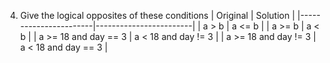 4. Give the logical opposites of these conditions
   |  Original             | Solution               |
   |-----------------------|------------------------|
   |  a > b                |  a <= b                |
   |  a >= b               |  a < b                 |
   |  a >= 18 and day == 3 |  a < 18 and day != 3   |
   |  a >= 18 and day != 3 |  a < 18 and day == 3   |
